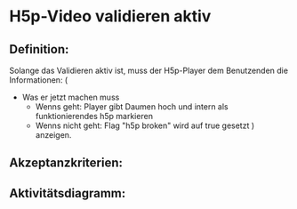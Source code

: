 # H5p-Video validieren aktiv

## Definition:

Solange das Validieren aktiv ist, muss der H5p-Player dem Benutzenden die Informationen:
(
- Was er jetzt machen muss
    - Wenns geht: Player gibt Daumen hoch und intern als funktionierendes h5p markieren
    - Wenns nicht geht: Flag "h5p broken" wird auf true gesetzt
)
anzeigen.



## Akzeptanzkriterien:






## Aktivitätsdiagramm:
